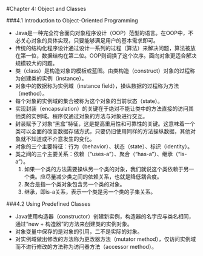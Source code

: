 #Chapter 4: Object and Classes

###4.1 Introduction to Object-Oriented Programming  
- Java是一种完全符合面向对象程序设计（OOP）范型的语言。在OOP中，不必关心对象的具体实现，只要能够满足用户的基本需求即可。  
- 传统的结构化程序设计通过设计一系列的过程（算法）来解决问题，算法被放在第一位，数据结构在第二位。OOP则调换了这个次序。面向对象更适合解决规模较大的问题。  
- 类（class）是构造对象的模板或蓝图。由类构造（construct）对象的过程称为创建类的实例（instance）。  
- 对象中的数据称为实例域（instance field），操纵数据的过程称为方法（method）。
- 每个对象的实例域的集合被称为这个对象的当前状态（state）。
- 实现封装（encapsulation）的关键在于绝对不能让类中的方法直接的访问其他类的实例域。程序仅通过对象的方法与对象进行交互。  
- 封装赋予了对象“黑盒”特征，这是提高重用性和可靠性的关键。这意味着一个类可以全面的改变数据存储方式，只要仍旧使用同样的方法操纵数据，其他对象就不知道或不介意发生的变化。  
- 对象的三个主要特征：行为（behavior）、状态（state）、标识（identity）。  
- 类之间的三个主要关系：依赖（“uses-a”）、聚合（“has-a”）、继承（“is-a”）。  
  1. 如果一个类的方法需要操纵另一个类的对象，我们就说这个类依赖于另一个类。应尽量减少类之间的依赖关系，也就是降低耦合度。  
  2. 聚合是指一个类对象包含另一个类的对象。
  3. 继承，即is-a关系，表示一个类是另一个类的子集关系。  

###4.2 Using Predefined Classes  
- Java使用构造器（constructor）创建新实例，构造器的名字应与类名相同，通过“new + 构造器”的方法来创建类的实例对象。  
- 对象变量中保存的是对象的引用，二不是实际的对象。  
- 对实例域做出修改的方法称为更改器方法（mutator method），仅访问实例域而不进行修改的方法称为访问器方法（accessor method）。  


